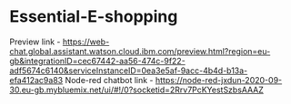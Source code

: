 # Essential-E-shopping
Preview link - https://web-chat.global.assistant.watson.cloud.ibm.com/preview.html?region=eu-gb&integrationID=cec67442-aa56-474c-9f22-adf5674c6140&serviceInstanceID=0ea3e5af-9acc-4b4d-b13a-efa412ac9a83
Node-red chatbot link - https://node-red-jxdun-2020-09-30.eu-gb.mybluemix.net/ui/#!/0?socketid=2Rrv7PcKYestSzbsAAAZ
